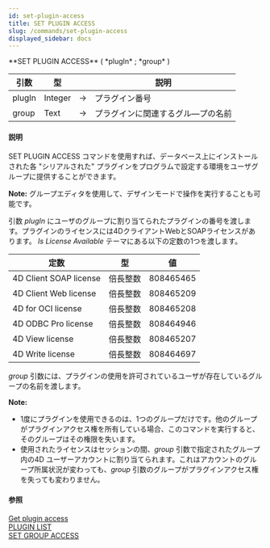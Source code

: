 ```yaml
---
id: set-plugin-access
title: SET PLUGIN ACCESS
slug: /commands/set-plugin-access
displayed_sidebar: docs
---
```


<!--REF #_command_.SET PLUGIN ACCESS.Syntax-->**SET PLUGIN ACCESS** ( *plugIn* ; *group* )<!-- END REF-->
<!--REF #_command_.SET PLUGIN ACCESS.Params-->
| 引数 | 型 |  | 説明 |
| --- | --- | --- | --- |
| plugIn | Integer | &rarr; | プラグイン番号 |
| group | Text | &rarr; | プラグインに関連するグル―プの名前 |

<!-- END REF-->

#### 説明 

<!--REF #_command_.SET PLUGIN ACCESS.Summary-->SET PLUGIN ACCESS コマンドを使用すれば、データベース上にインストールされた各 "シリアルされた" プラグインをプログラムで設定する環境をユーザグループに提供することができます。<!-- END REF-->

**Note:** グループエディタを使用して、デザインモードで操作を実行することも可能です。

引数 *plugIn* にユーザのグループに割り当てられたプラグインの番号を渡します。プラグインのライセンスには4DクライアントWebとSOAPライセンスがあります。 *Is License Available* テーマにある以下の定数の1つを渡します。

| 定数                     | 型    | 値         |
| ---------------------- | ---- | --------- |
| 4D Client SOAP license | 倍長整数 | 808465465 |
| 4D Client Web license  | 倍長整数 | 808465209 |
| 4D for OCI license     | 倍長整数 | 808465208 |
| 4D ODBC Pro license    | 倍長整数 | 808464946 |
| 4D View license        | 倍長整数 | 808465207 |
| 4D Write license       | 倍長整数 | 808464697 |

*group* 引数には、プラグインの使用を許可されているユーザが存在しているグループの名前を渡します。

**Note:** 

* 1度にプラグインを使用できるのは、1つのグループだけです。他のグループがプラグインアクセス権を所有している場合、このコマンドを実行すると、そのグループはその権限を失います。
* 使用されたライセンスはセッションの間、*group* 引数で指定されたグループ内の4D ユーザーアカウントに割り当てられます。これはアカウントのグループ所属状況が変わっても、*group* 引数のグループがプラグインアクセス権を失っても変わりません。

#### 参照 

[Get plugin access](get-plugin-access.md)  
[PLUGIN LIST](plugin-list.md)  
[SET GROUP ACCESS](set-group-access.md)  